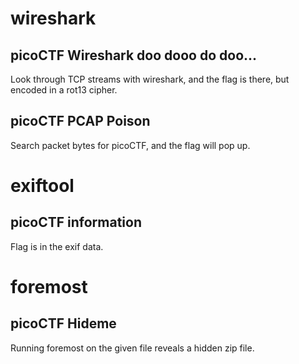 
# wireshark

## picoCTF Wireshark doo dooo do doo...

Look through TCP streams with wireshark, and the flag is there, but encoded in a rot13 cipher.

## picoCTF PCAP Poison

Search packet bytes for picoCTF, and the flag will pop up.

# exiftool

## picoCTF information

Flag is in the exif data.

# foremost

## picoCTF Hideme

Running foremost on the given file reveals a hidden zip file.



